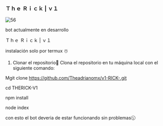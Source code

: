### Ｔｈｅ Ｒｉｃｋ | ｖ１







![56](https://github.com/user-attachments/assets/1f8864fd-6706-4bcc-8983-8cf07f551fba)






bot actualmente en desarrollo 




















Ｔｈｅ Ｒｉｃｋ | ｖ１



instalación solo por termux ☃️


1. Clonar el repositorio📌
Clona el repositorio en tu máquina local con el siguiente comando:

Mgit clone https://github.com/Theadrianomx/v1-RICK-.git

cd THERICK-V1

npm install

node index


con esto el bot deveria de estar funcionando sin problemas🕥
